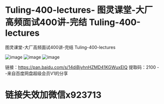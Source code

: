 # Tuling-400-lectures- 图灵课堂-大厂高频面试400讲-完结 Tuling-400-lectures 
图灵课堂-大厂高频面试400讲-完结 Tuling-400-lectures 


![image](https://user-images.githubusercontent.com/91378327/135025173-6bf97fc9-e946-4359-8719-6c19e7ebc3e4.png)
![image](https://user-images.githubusercontent.com/91378327/135025219-2d643d09-7f24-49f8-a0e9-1a0c471af969.png)
![image](https://user-images.githubusercontent.com/91378327/135025241-e2ba3f8a-fe3b-45ce-b61b-9f40cd31a323.png)


链接：https://pan.baidu.com/s/14diBjyhnHZMD41KGWuxEIQ 
提取码：2100 
--来自百度网盘超级会员V1的分享
# 链接失效加微信x923713 
